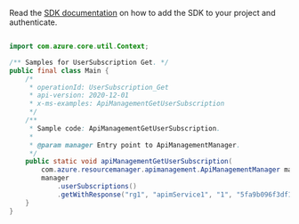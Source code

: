 Read the [SDK documentation](https://github.com/Azure/azure-sdk-for-java/blob/azure-resourcemanager-apimanagement_1.0.0-beta.2/sdk/apimanagement/azure-resourcemanager-apimanagement/README.md) on how to add the SDK to your project and authenticate.

```java

import com.azure.core.util.Context;

/** Samples for UserSubscription Get. */
public final class Main {
    /*
     * operationId: UserSubscription_Get
     * api-version: 2020-12-01
     * x-ms-examples: ApiManagementGetUserSubscription
     */
    /**
     * Sample code: ApiManagementGetUserSubscription.
     *
     * @param manager Entry point to ApiManagementManager.
     */
    public static void apiManagementGetUserSubscription(
        com.azure.resourcemanager.apimanagement.ApiManagementManager manager) {
        manager
            .userSubscriptions()
            .getWithResponse("rg1", "apimService1", "1", "5fa9b096f3df14003c070001", Context.NONE);
    }
}
```
